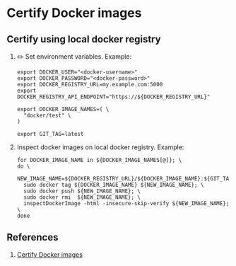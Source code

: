 # Certify Docker images

## Certify using local docker registry

1. :pencil2: Set environment variables.  Example:

    ```console
    export DOCKER_USER="<docker-username>"
    export DOCKER_PASSWORD="<docker-password>"
    export DOCKER_REGISTRY_URL=my.example.com:5000
    export DOCKER_REGISTRY_API_ENDPOINT="https://${DOCKER_REGISTRY_URL}"

    export DOCKER_IMAGE_NAMES=( \
      "docker/test" \
    )

    export GIT_TAG=latest
    ```

1. Inspect docker images on local docker registry.  Example:

    ```console
    for DOCKER_IMAGE_NAME in ${DOCKER_IMAGE_NAMES[@]}; \
    do \
      NEW_IMAGE_NAME=${DOCKER_REGISTRY_URL}/${DOCKER_IMAGE_NAME}:${GIT_TAG}
      sudo docker tag ${DOCKER_IMAGE_NAME} ${NEW_IMAGE_NAME}; \
      sudo docker push ${NEW_IMAGE_NAME}; \
      sudo docker rmi  ${NEW_IMAGE_NAME}; \
      inspectDockerImage -html -insecure-skip-verify ${NEW_IMAGE_NAME}; \
    done
    ```

## References

1. [Certify Docker images](https://docs.docker.com/docker-hub/publish/certify-images/)